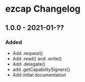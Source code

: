 # ezcap Changelog

## 1.0.0 - 2021-01-??

### Added
- Add .request()
- Add .read() and .write()
- Add .delegate()
- add .getCapabilitySigners()
- Add initial documentation
